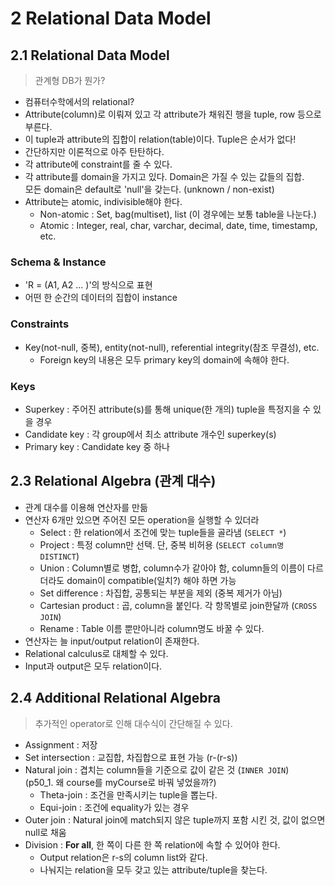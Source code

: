 # 2 Relational Data Model

## 2.1 Relational Data Model

> 관계형 DB가 뭔가?

* 컴퓨터수학에서의 relational?
* Attribute(column)로 이뤄져 있고 각 attribute가 채워진 행을 tuple, row 등으로 부른다.
* 이 tuple과 attribute의 집합이 relation(table)이다. Tuple은 순서가 없다!
* 간단하지만 이론적으로 아주 탄탄하다.
* 각 attribute에 constraint를 줄 수 있다.
* 각 attribute를 domain을 가지고 있다. Domain은 가질 수 있는 값들의 집합.<br>모든 domain은 default로 'null'을 갖는다. (unknown / non-exist)
* Attribute는 atomic, indivisible해야 한다.
	* Non-atomic : Set, bag(multiset), list (이 경우에는 보통 table을 나눈다.)
	* Atomic : Integer, real, char, varchar, decimal, date, time, timestamp, etc.

### Schema & Instance

* 'R = (A1, A2 ... )'의 방식으로 표현
* 어떤 한 순간의 데이터의 집합이 instance

### Constraints

* Key(not-null, 중복), entity(not-null), referential integrity(참조 무결성), etc.
	* Foreign key의 내용은 모두 primary key의 domain에 속해야 한다.

### Keys

* Superkey : 주어진 attribute(s)를 통해 unique(한 개의) tuple을 특정지을 수 있을 경우
* Candidate key : 각 group에서 최소 attribute 개수인 superkey(s)
* Primary key : Candidate key 중 하나

## 2.3 Relational Algebra (관계 대수)

* 관계 대수를 이용해 연산자를 만듦
* 연산자 6개만 있으면 주어진 모든 operation을 실행할 수 있더라
  * Select : 한 relation에서 조건에 맞는 tuple들을 골라냄 (`SELECT *`)
  * Project : 특정 column만 선택. 단, 중복 비허용 (`SELECT column명 DISTINCT`)
  * Union : Column별로 병합, column수가 같아야 함, column들의 이름이 다르더라도 domain이 compatible(일치?) 해야 하면 가능
  * Set difference : 차집합, 공통되는 부분을 제외 (중복 제거가 아님)
  * Cartesian product : 곱, column을 붙인다. 각 항목별로 join한달까 (`CROSS JOIN`)
  * Rename : Table 이름 뿐만아니라 column명도 바꿀 수 있다.
* 연산자는 늘 input/output relation이 존재한다.
* Relational calculus로 대체할 수 있다.
* Input과 output은 모두 relation이다.

## 2.4 Additional Relational Algebra

> 추가적인 operator로 인해 대수식이 간단해질 수 있다.

- Assignment : 저장
- Set intersection : 교집합, 차집합으로 표현 가능 (r-(r-s))
- Natural join : 겹치는 column들을 기준으로 값이 같은 것 (`INNER JOIN`)<br>(p50_1. 왜 course를 myCourse로 바꿔 넣었을까?)
  - Theta-join : 조건을 만족시키는 tuple을 뽑는다.
  - Equi-join : 조건에 equality가 있는 경우
- Outer join : Natural join에 match되지 않은 tuple까지 포함 시킨 것, 값이 없으면 null로 채움
- Division : **For all**, 한 쪽이 다른 한 쪽 relation에 속할 수 있어야 한다.
  - Output relation은 r-s의 column list와 같다.
  - 나눠지는 relation을 모두 갖고 있는 attribute/tuple을 찾는다.

